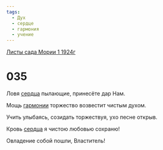 ```yaml
---
tags:
  - Дух
  - сердце
  - гармония
  - учение
---
```


[Листы сада Мории 1 1924г](/agni/1924)

# 035
Ловя [сердца](/tag/#сердце) пылающие, принесёте дар Нам.   

Мощь [гармонии](/tag/#гармония) торжество возвестит чистым духом.   

Учить улыбаясь, созидать торжествуя, ухо песне открыв.   

Кровь [сердца](/tag/#сердце) я чистою любовью сохраню!   

Овладение собой пошли, Властитель!   

